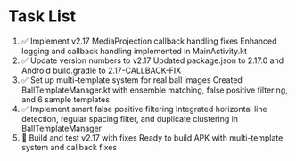 # Task List

1. ✅ Implement v2.17 MediaProjection callback handling fixes
Enhanced logging and callback handling implemented in MainActivity.kt
2. ✅ Update version numbers to v2.17
Updated package.json to 2.17.0 and Android build.gradle to 2.17-CALLBACK-FIX
3. ✅ Set up multi-template system for real ball images
Created BallTemplateManager.kt with ensemble matching, false positive filtering, and 6 sample templates
4. ✅ Implement smart false positive filtering
Integrated horizontal line detection, regular spacing filter, and duplicate clustering in BallTemplateManager
5. 🔄 Build and test v2.17 with fixes
Ready to build APK with multi-template system and callback fixes

